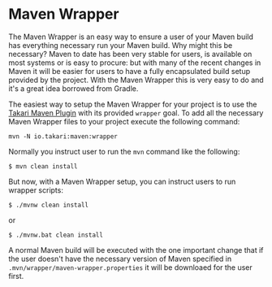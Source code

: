 # Maven Wrapper

The Maven Wrapper is an easy way to ensure a user of your Maven build has everything necessary run your Maven build. Why might this be necessary? Maven to date has been very stable for users, is available on most systems or is easy to procure: but with many of the recent changes in Maven it will be easier for users to have a fully encapsulated build setup provided by the project. With the Maven Wrapper this is very easy to do and it's a great idea borrowed from Gradle.

The easiest way to setup the Maven Wrapper for your project is to use the [Takari Maven Plugin][1] with its provided `wrapper` goal. To add all the necessary Maven Wrapper files to your project execute the following command:

```
mvn -N io.takari:maven:wrapper
```

Normally you instruct user to run the `mvn` command like the following:

```
$ mvn clean install
```

But now, with a Maven Wrapper setup, you can instruct users to run wrapper scripts:

```
$ ./mvnw clean install
```

or

```
$ ./mvnw.bat clean install
```

A normal Maven build will be executed with the one important change that if the user doesn't have the necessary version of Maven specified in `.mvn/wrapper/maven-wrapper.properties` it will be downloaed for the user first.

[1]: https://github.com/takari/takari-maven-plugin